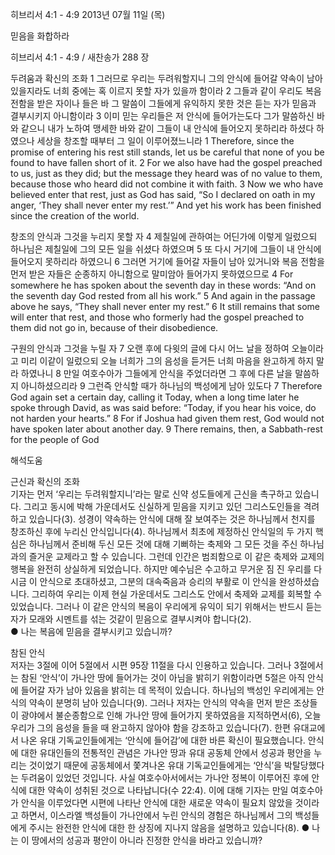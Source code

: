 히브리서 4:1 - 4:9 
2013년 07월 11일 (목)

믿음을 화합하라



히브리서 4:1 - 4:9 / 새찬송가 288 장


두려움과 확신의 조화 
1 그러므로 우리는 두려워할지니 그의 안식에 들어갈 약속이 남아 있을지라도 너희 중에는 혹 이르지 못할 자가 있을까 함이라 2 그들과 같이 우리도 복음 전함을 받은 자이나 들은 바 그 말씀이 그들에게 유익하지 못한 것은 듣는 자가 믿음과 결부시키지 아니함이라 3 이미 믿는 우리들은 저 안식에 들어가는도다 그가 말씀하신 바와 같으니 내가 노하여 맹세한 바와 같이 그들이 내 안식에 들어오지 못하리라 하셨다 하였으나 세상을 창조할 때부터 그 일이 이루어졌느니라
1 Therefore, since the promise of entering his rest still stands, let us be careful that none of you be found to have fallen short of it. 2 For we also have had the gospel preached to us, just as they did; but the message they heard was of no value to them, because those who heard did not combine it with faith. 3 Now we who have believed enter that rest, just as God has said, “So I declared on oath in my anger, ‘They shall never enter my rest.’” And yet his work has been finished since the creation of the world.   

창조의 안식과 그것을 누리지 못할 자 
4 제칠일에 관하여는 어딘가에 이렇게 일렀으되 하나님은 제칠일에 그의 모든 일을 쉬셨다 하였으며 5 또 다시 거기에 그들이 내 안식에 들어오지 못하리라 하였으니 6 그러면 거기에 들어갈 자들이 남아 있거니와 복음 전함을 먼저 받은 자들은 순종하지 아니함으로 말미암아 들어가지 못하였으므로
4 For somewhere he has spoken about the seventh day in these words: “And on the seventh day God rested from all his work.” 5 And again in the passage above he says, “They shall never enter my rest.” 6 It still remains that some will enter that rest, and those who formerly had the gospel preached to them did not go in, because of their disobedience.  

구원의 안식과 그것을 누릴 자 
7 오랜 후에 다윗의 글에 다시 어느 날을 정하여 오늘이라고 미리 이같이 일렀으되 오늘 너희가 그의 음성을 듣거든 너희 마음을 완고하게 하지 말라 하였나니 8 만일 여호수아가 그들에게 안식을 주었더라면 그 후에 다른 날을 말씀하지 아니하셨으리라 9 그런즉 안식할 때가 하나님의 백성에게 남아 있도다
7 Therefore God again set a certain day, calling it Today, when a long time later he spoke through David, as was said before: “Today, if you hear his voice, do not harden your hearts.” 8 For if Joshua had given them rest, God would not have spoken later about another day. 9 There remains, then, a Sabbath-rest for the people of God

해석도움





근신과 확신의 조화  
기자는 먼저 ‘우리는 두려워할지니’라는 말로 신약 성도들에게 근신을 촉구하고 있습니다. 그리고 동시에 박해 가운데서도 신실하게 믿음을 지키고 있던 그리스도인들을 격려하고 있습니다(3). 성경이 약속하는 안식에 대해 잘 보여주는 것은 하나님께서 천지를 창조하신 후에 누리신 안식입니다(4). 하나님께서 최초에 제정하신 안식일의 두 가지 핵심은 하나님께서 준비해 두신 모든 것에 대해 기뻐하는 축제와 그 모든 것을 주신 하나님과의 즐거운 교제라고 할 수 있습니다. 그런데 인간은 범죄함으로 이 같은 축제와 교제의 행복을 완전히 상실하게 되었습니다. 하지만 예수님은 수고하고 무거운 짐 진 우리를 다시금 이 안식으로 초대하셨고, 그분의 대속죽음과 승리의 부활로 이 안식을 완성하셨습니다. 그리하여 우리는 이제 현실 가운데서도 그리스도 안에서 축제와 교제를 회복할 수 있었습니다. 그러나 이 같은 안식의 복음이 우리에게 유익이 되기 위해서는 반드시 듣는 자가 모래와 시멘트를 섞는 것같이 믿음으로 결부시켜야 합니다(2).  
● 나는 복음에 믿음을 결부시키고 있습니까?

참된 안식  
저자는 3절에 이어 5절에서 시편 95장 11절을 다시 인용하고 있습니다. 그러나 3절에서는 참된 ‘안식’이 가나안 땅에 들어가는 것이 아님을 밝히기 위함이라면 5절은 아직 안식에 들어갈 자가 남아 있음을 밝히는 데 목적이 있습니다. 하나님의 백성인 우리에게는 안식의 약속이 분명히 남아 있습니다(9). 그러나 저자는 안식의 약속을 먼저 받은 조상들이 광야에서 불순종함으로 인해 가나안 땅에 들어가지 못하였음을 지적하면서(6), 오늘 우리가 그의 음성을 들을 때 완고하지 않아야 함을 강조하고 있습니다(7). 한편 유대교에서 나온 유대 기독교인들에게는 ‘안식에 들어감’에 대한 바른 확신이 필요했습니다. 안식에 대한 유대인들의 전통적인 관념은 가나안 땅과 유대 공동체 안에서 성공과 평안을 누리는 것이었기 때문에 공동체에서 쫓겨나온 유대 기독교인들에게는 ‘안식’을 박탈당했다는 두려움이 있었던 것입니다. 사실 여호수아서에서는 가나안 정복이 이루어진 후에 안식에 대한 약속이 성취된 것으로 나타납니다(수 22:4). 이에 대해 기자는 만일 여호수아가 안식을 이루었다면 시편에 나타난 안식에 대한 새로운 약속이 필요치 않았을 것이라고 하면서, 이스라엘 백성들이 가나안에서 누린 안식의 경험은 하나님께서 그의 백성들에게 주시는 완전한 안식에 대한 한 상징에 지나지 않음을 설명하고 있습니다(8). 
● 나는 이 땅에서의 성공과 평안이 아니라 진정한 안식을 바라고 있습니까?